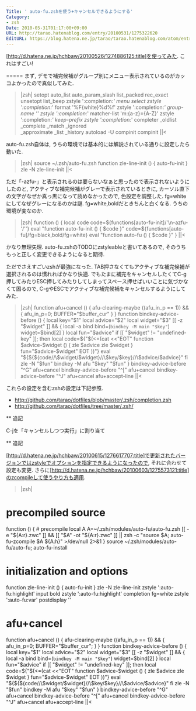 ```yaml
---
Title: ' auto-fu.zshを使う+キャンセルできるようにする'
Category:
- zsh
Date: 2010-05-31T01:17:00+09:00
URL: http://tarao.hatenablog.com/entry/20100531/1275322620
EditURL: https://blog.hatena.ne.jp/tarao/tarao.hatenablog.com/atom/entry/6653586347149236271
---
```


[http://d.hatena.ne.jp/hchbaw/20100526/1274886125:title]を使ってみた. これはすごい!

=====
まず, デモで補完候補がグループ別にメニュー表示されているのがカッコよかったので真似してみた.

>|zsh|
setopt   auto_list auto_param_slash list_packed rec_exact
unsetopt list_beep
zstyle ':completion:*' menu select
zstyle ':completion:*' format '%F{white}%d%f'
zstyle ':completion:*' group-name ''
zstyle ':completion:*' matcher-list 'm:{a-z}={A-Z}'
zstyle ':completion:*' keep-prefix
zstyle ':completion:*' completer _oldlist _complete _match _ignored \
    _approximate _list _history
autoload -U compinit
compinit
||<

auto-fu.zsh自体は, うちの環境では基本的には解説されている通りに設定したら動いた.
>|zsh|
source ~/.zsh/auto-fu.zsh
function zle-line-init () {
    auto-fu-init
}
zle -N zle-line-init
||<

ただ「-azfu-」と表示されるのは要らないなぁと思ったので表示されないようにしたのと, アクティブな補完候補がグレーで表示されているときに, カーソル直下の文字がなぜか真っ黒になって読めなかったので, 色設定を調整した. fg=whiteにしてなぜグレーになるのかは謎. fg=white,boldだときちんと白くなる. うちの環境が変なのか.

>|zsh|
function () {
    local code
    code=${functions[auto-fu-init]/'\n-azfu-'/''}
    eval "function auto-fu-init () { $code }"
    code=${functions[auto-fu]/fg=black,bold/fg=white}
    eval "function auto-fu () { $code }"
}
||<

かなり無理矢理. auto-fu.zshのTODOにzstyleableと書いてあるので, そのうちもっと正しく変更できるようになると期待.

ただでさえすごいzshが最強になった. TAB押さなくてもアクティブな補完候補が選択されるのは慣れればかなり快適. でもたまに補完をキャンセルしたくてC-g押してみたりESC押してみたりしてしまってスペース押せばいいことに気づかなくて困るので, C-gやESCでアクティブな補完候補をキャンセルするようにしてみた.

>|zsh|
function afu+cancel () {
    afu-clearing-maybe
    ((afu_in_p == 1)) && { afu_in_p=0; BUFFER="$buffer_cur" }
}
function bindkey-advice-before () {
    local key="$1"
    local advice="$2"
    local widget="$3"
    [[ -z "$widget" ]] && {
        local -a bind
        bind=(`bindkey -M main "$key"`)
        widget=$bind[2]
    }
    local fun="$advice"
    if [[ "$widget" != "undefined-key" ]]; then
        local code=${"$(<=(cat <<"EOT"
            function $advice-$widget () {
                zle $advice
                zle $widget
            }
            fun="$advice-$widget"
EOT
        ))"}
        eval "${${${code//\$widget/$widget}//\$key/$key}//\$advice/$advice}"
    fi
    zle -N "$fun"
    bindkey -M afu "$key" "$fun"
}
bindkey-advice-before "^G" afu+cancel
bindkey-advice-before "^[" afu+cancel
bindkey-advice-before "^J" afu+cancel afu+accept-line
||<

これらの設定を含むzshの設定は下記参照.
- http://github.com/tarao/dotfiles/blob/master/.zsh/completion.zsh
- http://github.com/tarao/dotfiles/tree/master/.zsh/

** 追記

C-jを「キャンセルしつつ実行」に割り当て

** 追記

[http://d.hatena.ne.jp/hchbaw/20100615/1276617707:title]で更新されたバージョンではzstyleでオプションを指定できるようになったので, それに合わせて設定も変更. さらに[http://d.hatena.ne.jp/hchbaw/20100603/1275573121:title]のzcompileして使うやり方も適用.

>|zsh|
# precompiled source
function () { # precompile
    local A
    A=~/.zsh/modules/auto-fu/auto-fu.zsh
    [[ -e "${A:r}.zwc" ]] && [[ "$A" -ot "${A:r}.zwc" ]] ||
    zsh -c "source $A; auto-fu-zcompile $A ${A:h}" >/dev/null 2>&1
}
source ~/.zsh/modules/auto-fu/auto-fu; auto-fu-install

# initialization and options
function zle-line-init () { auto-fu-init }
zle -N zle-line-init
zstyle ':auto-fu:highlight' input bold
zstyle ':auto-fu:highlight' completion fg=white
zstyle ':auto-fu:var' postdisplay ''

# afu+cancel
function afu+cancel () {
    afu-clearing-maybe
    ((afu_in_p == 1)) && { afu_in_p=0; BUFFER="$buffer_cur"; }
}
function bindkey-advice-before () {
    local key="$1"
    local advice="$2"
    local widget="$3"
    [[ -z "$widget" ]] && {
        local -a bind
        bind=(`bindkey -M main "$key"`)
        widget=$bind[2]
    }
    local fun="$advice"
    if [[ "$widget" != "undefined-key" ]]; then
        local code=${"$(<=(cat <<"EOT"
            function $advice-$widget () {
                zle $advice
                zle $widget
            }
            fun="$advice-$widget"
EOT
        ))"}
        eval "${${${code//\$widget/$widget}//\$key/$key}//\$advice/$advice}"
    fi
    zle -N "$fun"
    bindkey -M afu "$key" "$fun"
}
bindkey-advice-before "^G" afu+cancel
bindkey-advice-before "^[" afu+cancel
bindkey-advice-before "^J" afu+cancel afu+accept-line
||<
